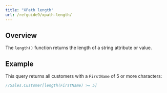 ```yaml
---
title: "XPath length"
url: /refguide9/xpath-length/
---
```


## Overview

The `length()` function returns the length of a string attribute or value.

## Example

This query returns all customers with a `FirstName` of 5 or more characters:

```java {linenos=false}
//Sales.Customer[length(FirstName) >= 5]
```
